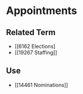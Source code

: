 # Appointments  

## Related Term

- [[6162 Elections]
- [[19267 Staffing]]  

## Use

- [[14461 Nominations]]  

